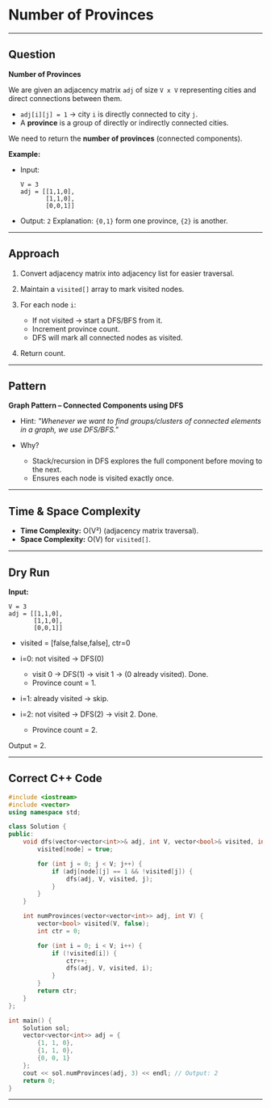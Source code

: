 # Number of Provinces 

---

## Question

**Number of Provinces**

We are given an adjacency matrix `adj` of size `V x V` representing cities and direct connections between them.

* `adj[i][j] = 1` → city `i` is directly connected to city `j`.
* A **province** is a group of directly or indirectly connected cities.

We need to return the **number of provinces** (connected components).

**Example:**

* Input:

  ```
  V = 3
  adj = [[1,1,0],
         [1,1,0],
         [0,0,1]]
  ```
* Output: `2`
  Explanation: `{0,1}` form one province, `{2}` is another.

---

## Approach

1. Convert adjacency matrix into adjacency list for easier traversal.
2. Maintain a `visited[]` array to mark visited nodes.
3. For each node `i`:

   * If not visited → start a DFS/BFS from it.
   * Increment province count.
   * DFS will mark all connected nodes as visited.
4. Return count.

---

## Pattern

**Graph Pattern – Connected Components using DFS**

* Hint: *"Whenever we want to find groups/clusters of connected elements in a graph, we use DFS/BFS."*
* Why?

  * Stack/recursion in DFS explores the full component before moving to the next.
  * Ensures each node is visited exactly once.

---

## Time & Space Complexity

* **Time Complexity:** O(V²) (adjacency matrix traversal).
* **Space Complexity:** O(V) for `visited[]`.

---

## Dry Run

**Input:**

```
V = 3
adj = [[1,1,0],
       [1,1,0],
       [0,0,1]]
```

* visited = \[false,false,false], ctr=0
* i=0: not visited → DFS(0)

  * visit 0 → DFS(1) → visit 1 → (0 already visited). Done.
  * Province count = 1.
* i=1: already visited → skip.
* i=2: not visited → DFS(2) → visit 2. Done.

  * Province count = 2.

Output = 2.

---

## Correct C++ Code

```cpp
#include <iostream>
#include <vector>
using namespace std;

class Solution {
public:
    void dfs(vector<vector<int>>& adj, int V, vector<bool>& visited, int node) {
        visited[node] = true;

        for (int j = 0; j < V; j++) {
            if (adj[node][j] == 1 && !visited[j]) {
                dfs(adj, V, visited, j);
            }
        }
    }

    int numProvinces(vector<vector<int>> adj, int V) {
        vector<bool> visited(V, false);
        int ctr = 0;

        for (int i = 0; i < V; i++) {
            if (!visited[i]) {
                ctr++;
                dfs(adj, V, visited, i);
            }
        }
        return ctr;
    }
};

int main() {
    Solution sol;
    vector<vector<int>> adj = {
        {1, 1, 0},
        {1, 1, 0},
        {0, 0, 1}
    };
    cout << sol.numProvinces(adj, 3) << endl; // Output: 2
    return 0;
}
```

---
